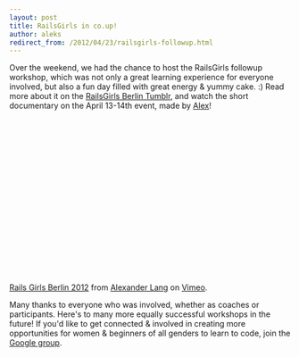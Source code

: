 ```yaml
---
layout: post
title: RailsGirls in co.up!
author: aleks
redirect_from: /2012/04/23/railsgirls-followup.html
---
```


Over the weekend, we had the chance to host the RailsGirls followup workshop, which was not only a great learning experience for everyone involved, but also a fun day filled with great energy & yummy cake. :) Read more about it on the [RailsGirls Berlin Tumblr](http://railsgirlsberlin.tumblr.com/post/21599417728/this-is-the-beginning), and watch the short documentary on the April 13-14th event, made by [Alex](http://www.twitter.com/#!/langalex)!

<object width="500" height="281"><param name="allowfullscreen" value="true" /><param name="allowscriptaccess" value="always" /><param name="movie" value="http://vimeo.com/moogaloop.swf?clip_id=40852182&amp;force_embed=1&amp;server=vimeo.com&amp;show_title=1&amp;show_byline=1&amp;show_portrait=1&amp;color=00adef&amp;fullscreen=1&amp;autoplay=0&amp;loop=0" /><embed src="http://vimeo.com/moogaloop.swf?clip_id=40852182&amp;force_embed=1&amp;server=vimeo.com&amp;show_title=1&amp;show_byline=1&amp;show_portrait=1&amp;color=00adef&amp;fullscreen=1&amp;autoplay=0&amp;loop=0" type="application/x-shockwave-flash" allowfullscreen="true" allowscriptaccess="always" width="500" height="281"></embed></object>

[Rails Girls Berlin 2012](http://vimeo.com/40852182) from [Alexander Lang](http://vimeo.com/langalex) on [Vimeo](http://vimeo.com).

Many thanks to everyone who was involved, whether as coaches or participants. Here's to many more equally successful workshops in the future! If you'd like to get connected & involved in creating more opportunities for women & beginners of all genders to learn to code, join the [Google group](https://groups.google.com/forum/#!forum/learn2code-berlin-org).
